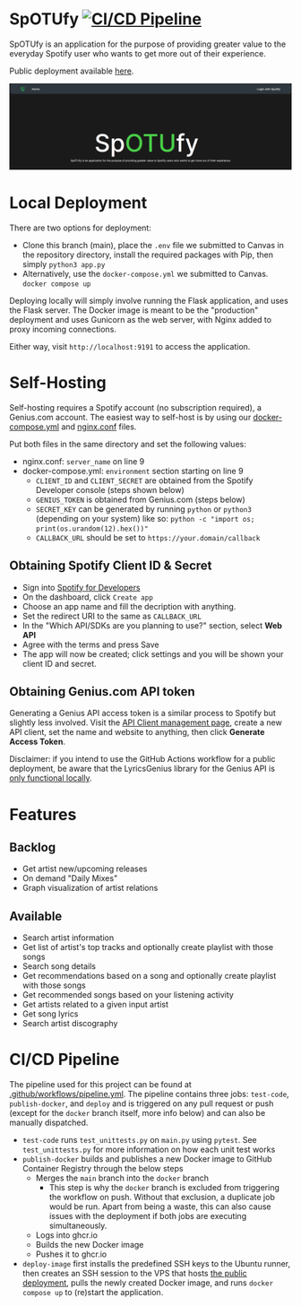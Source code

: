 # SpOTUfy  [![CI/CD Pipeline](https://github.com/Ontario-Tech-NITS/final-project-group-1/actions/workflows/pipeline.yml/badge.svg)](https://github.com/Ontario-Tech-NITS/final-project-group-1/actions/workflows/pipeline.yml)

SpOTUfy is an application for the purpose of providing greater value to the everyday Spotify user who wants to get more out of their experience. 

Public deployment available [here](https://spotufy.chunned.ca).

![](static/homepage.gif)

# Local Deployment
There are two options for deployment:

- Clone this branch (main), place the `.env` file we submitted to Canvas in the repository directory, install the required packages with Pip, then simply `python3 app.py`
- Alternatively, use the `docker-compose.yml` we submitted to Canvas. `docker compose up`

Deploying locally will simply involve running the Flask application, and uses the Flask server. The Docker image is meant to be the "production" deployment and uses Gunicorn as the web server, with Nginx added to proxy incoming connections.

Either way, visit `http://localhost:9191` to access the application.

# Self-Hosting
Self-hosting requires a Spotify account (no subscription required), a Genius.com account. The easiest way to self-host is by using our [docker-compose.yml](https://github.com/Ontario-Tech-NITS/final-project-group-1/blob/main/docker-compose.yml) and [nginx.conf](https://github.com/Ontario-Tech-NITS/final-project-group-1/blob/main/nginx.conf) files.

Put both files in the same directory and set the following values:
- nginx.conf: `server_name` on line 9
- docker-compose.yml: `environment` section starting on line 9
  - `CLIENT_ID` and `CLIENT_SECRET` are obtained from the Spotify Developer console (steps shown below)
  - `GENIUS_TOKEN` is obtained from Genius.com (steps below)
  - `SECRET_KEY` can be generated by running `python` or `python3` (depending on your system) like so: `python -c "import os; print(os.urandom(12).hex())"`
  - `CALLBACK_URL` should be set to `https://your.domain/callback`
  
## Obtaining Spotify Client ID & Secret
- Sign into [Spotify for Developers](https://developer.spotify.com/dashboard)
- On the dashboard, click `Create app`
- Choose an app name and fill the decription with anything. 
- Set the redirect URI to the same as `CALLBACK_URL`
- In the "Which API/SDKs are you planning to use?" section, select **Web API**
- Agree with the terms and press Save
- The app will now be created; click settings and you will be shown your client ID and secret.

## Obtaining Genius.com API token
Generating a Genius API access token is a similar process to Spotify but slightly less involved. Visit the [API Client management page](http://genius.com/api-clients), create a new API client, set the name and website to anything, then click **Generate Access Token**.

Disclaimer: if you intend to use the GitHub Actions workflow for a public deployment, be aware that the LyricsGenius library for the Genius API is [only functional locally](https://github.com/johnwmillr/LyricsGenius/issues/220).

# Features 
## Backlog
- Get artist new/upcoming releases
- On demand "Daily Mixes"
- Graph visualization of artist relations

## Available
- Search artist information
- Get list of artist's top tracks and optionally create playlist with those songs
- Search song details
- Get recommendations based on a song and optionally create playlist with those songs
- Get recommended songs based on your listening activity
- Get artists related to a given input artist
- Get song lyrics
- Search artist discography


# CI/CD Pipeline 
The pipeline used for this project can be found at [.github/workflows/pipeline.yml](.github/workflows/pipeline.yml). The pipeline contains three jobs: `test-code`, `publish-docker`, and `deploy` and is triggered on any pull request or push (except for the `docker` branch itself, more info below) and can also be manually dispatched. 

- `test-code` runs `test_unittests.py` on `main.py` using `pytest`. See `test_unittests.py` for more information on how each unit test works
- `publish-docker` builds and publishes a new Docker image to GitHub Container Registry through the below steps
  - Merges the `main` branch into the `docker` branch
    - This step is why the `docker` branch is excluded from triggering the workflow on push. Without that exclusion, a duplicate job would be run. Apart from being a waste, this can also cause issues with the deployment if both jobs are executing simultaneously. 
  - Logs into ghcr.io
  - Builds the new Docker image 
  - Pushes it to ghcr.io 
- `deploy-image` first installs the predefined SSH keys to the Ubuntu runner, then creates an SSH session to the VPS that hosts [the public deployment](https://spotufy.chunned.ca), pulls the newly created Docker image, and runs `docker compose up` to (re)start the application.

